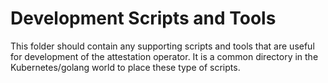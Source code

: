 # Development Scripts and Tools

This folder should contain any supporting scripts and tools that are useful for
development of the attestation operator.  It is a common directory in the
Kubernetes/golang world to place these type of scripts.

